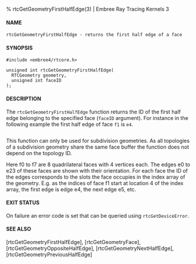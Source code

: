 % rtcGetGeometryFirstHalfEdge(3) | Embree Ray Tracing Kernels 3

#### NAME

    rtcGetGeometryFirstHalfEdge - returns the first half edge of a face

#### SYNOPSIS

    #include <embree4/rtcore.h>

    unsigned int rtcGetGeometryFirstHalfEdge(
      RTCGeometry geometry,
      unsigned int faceID
    );

#### DESCRIPTION

The `rtcGetGeometryFirstHalfEdge` function returns the ID of the first
half edge belonging to the specified face (`faceID` argument). For
instance in the following example the first half edge of face `f1` is
`e4`.

``` {image=imgHalfEdges}
```

This function can only be used for subdivision geometries. As all
topologies of a subdivision geometry share the same face buffer the
function does not depend on the topology ID.

Here f0 to f7 are 8 quadrilateral faces with 4 vertices each. The
edges e0 to e23 of these faces are shown with their orientation. For
each face the ID of the edges corresponds to the slots the face
occupies in the index array of the geometry. E.g. as the indices of
face f1 start at location 4 of the index array, the first edge is edge
e4, the next edge e5, etc.


#### EXIT STATUS

On failure an error code is set that can be queried using
`rtcGetDeviceError`.

#### SEE ALSO

[rtcGetGeometryFirstHalfEdge], [rtcGetGeometryFace], [rtcGetGeometryOppositeHalfEdge],
[rtcGetGeometryNextHalfEdge], [rtcGetGeometryPreviousHalfEdge]
